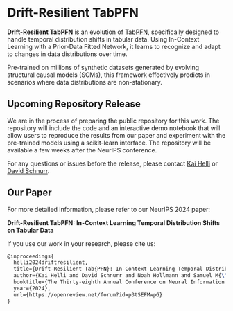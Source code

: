 # Drift-Resilient TabPFN

**Drift-Resilient TabPFN** is an evolution of [TabPFN](https://github.com/automl/TabPFN), specifically designed to handle temporal distribution shifts in tabular data. Using In-Context Learning with a Prior-Data Fitted Network, it learns to recognize and adapt to changes in data distributions over time.

Pre-trained on millions of synthetic datasets generated by evolving structural causal models (SCMs), this framework effectively predicts in scenarios where data distributions are non-stationary.

## Upcoming Repository Release

We are in the process of preparing the public repository for this work. The repository will include the code and an interactive demo notebook that will allow users to reproduce the results from our paper and experiment with the pre-trained models using a scikit-learn interface. The repository will be available a few weeks after the NeurIPS conference.

For any questions or issues before the release, please contact [Kai Helli](mailto:kai.helli@tum.de) or [David Schnurr](mailto:dschnurr@ethz.ch).

## Our Paper

For more detailed information, please refer to our NeurIPS 2024 paper:

**Drift-Resilient TabPFN: In-Context Learning Temporal Distribution Shifts on Tabular Data**

If you use our work in your research, please cite us:

```tex
@inproceedings{
  helli2024driftresilient,
  title={Drift-Resilient Tab{PFN}: In-Context Learning Temporal Distribution Shifts on Tabular Data},
  author={Kai Helli and David Schnurr and Noah Hollmann and Samuel M{\"u}ller and Frank Hutter},
  booktitle={The Thirty-eighth Annual Conference on Neural Information Processing Systems},
  year={2024},
  url={https://openreview.net/forum?id=p3tSEFMwpG}
}
```
